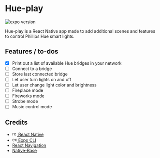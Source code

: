# Hue-play

![expo version](https://img.shields.io/github/package-json/dependency-version/bartektelec/hue-play/expo)

Hue-play is a React Native app made to add additional scenes and features to control Phillips Hue smart lights.

## Features / to-dos

- [x] Print out a list of available Hue bridges in your network
- [ ] Connect to a bridge
- [ ] Store last connected bridge
- [ ] Let user turn lights on and off
- [ ] Let user change light color and brightness
- [ ] Fireplace mode
- [ ] Fireworks mode
- [ ] Strobe mode
- [ ] Music control mode

## Credits

- [<img height="16px" src="https://raw.githubusercontent.com/tomchen/stack-icons/3d586ebac68a43c8358d030ee96c9e07afeff489/logos/react.svg" alt="react native logo" /> React Native](https://reactnative.dev/)
- [<img height="16px" src="https://raw.githubusercontent.com/tomchen/stack-icons/3d586ebac68a43c8358d030ee96c9e07afeff489/logos/expo.svg" alt="expo cli logo" /> Expo CLI](https://docs.expo.io/)
- [React Navigation](https://reactnavigation.org/)
- [Native-Base](https://nativebase.io/)
